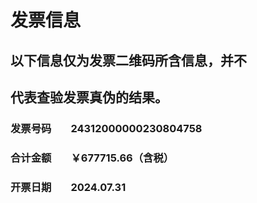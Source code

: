 # 发票信息

## 以下信息仅为发票二维码所含信息，并不

## 代表查验发票真伪的结果。



### 发票号码        24312000000230804758

### 合计金额        ￥677715.66（含税）

### 开票日期        2024.07.31

